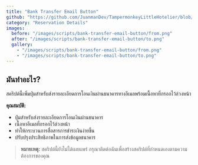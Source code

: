 ```yaml
---
title: "Bank Transfer Email Button"
github: "https://github.com/JuanmanDev/TampermonkeyLittleHotelier/blob/main/frontdesk/reservationDetails/showExtraButtonEmailBank.user.js"
category: "Reservation Details"
images:
  before: "/images/scripts/bank-transfer-email-button/from.png"
  after: "/images/scripts/bank-transfer-email-button/to.png"
  gallery:
    - "/images/scripts/bank-transfer-email-button/from.png"
    - "/images/scripts/bank-transfer-email-button/to.png"
---
```


## มันทำอะไร?

สคริปต์นี้เพิ่มปุ่มสำหรับส่งรายละเอียดการโอนเงินผ่านธนาคารทางอีเมลพร้อมเนื้อหาที่กรอกไว้ล่วงหน้า

**คุณสมบัติ:**
- ปุ่มสำหรับส่งรายละเอียดการโอนเงินผ่านธนาคาร
- เนื้อหาอีเมลที่กรอกไว้ล่วงหน้า
- ทำให้กระบวนการสื่อสารการชำระเงินง่ายขึ้น
- ปรับปรุงประสิทธิภาพในการส่งข้อมูลธนาคาร

> **หมายเหตุ:** สคริปต์นี้ยังไม่ได้เผยแพร่ กรุณาติดต่อฉันเพื่อสร้างสคริปต์ที่กำหนดเองตามความต้องการของคุณ
